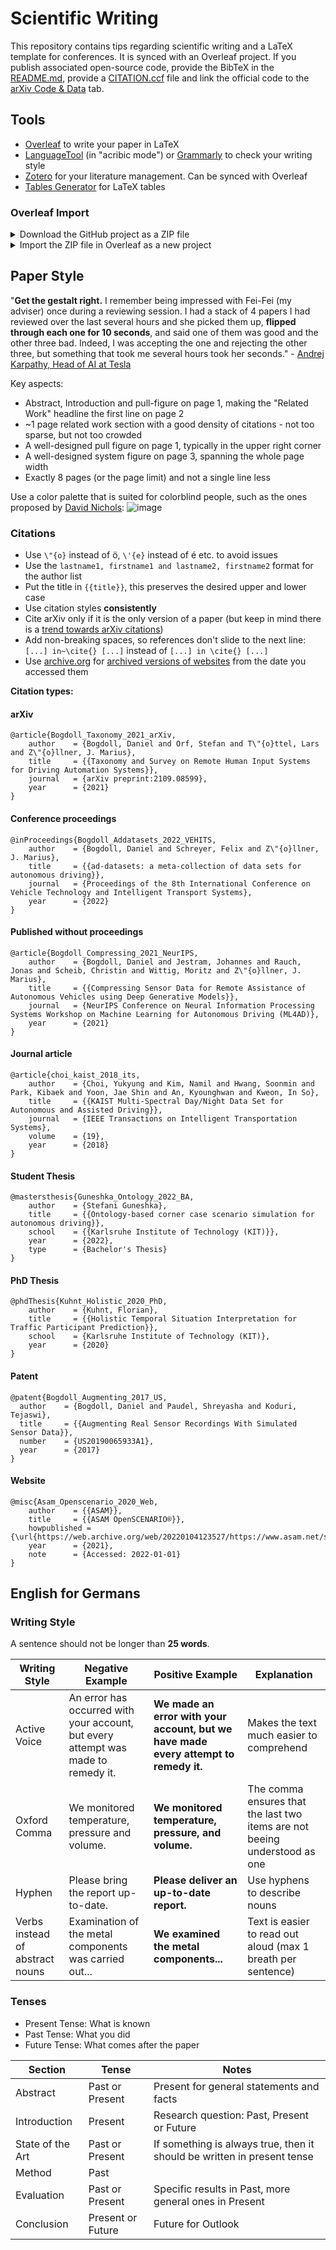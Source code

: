 # Scientific Writing

This repository contains tips regarding scientific writing and a LaTeX template for conferences. It is synced with an Overleaf project. If you publish associated open-source code, provide the BibTeX  in the [README.md](https://github.com/danijar/dreamerv2), provide a [CITATION.ccf](https://docs.github.com/en/repositories/managing-your-repositorys-settings-and-features/customizing-your-repository/about-citation-files) file and link the official code to the [arXiv Code & Data](https://blog.arxiv.org/2020/10/08/new-arxivlabs-feature-provides-instant-access-to-code/) tab.

## Tools

- [Overleaf](https://www.overleaf.com) to write your paper in LaTeX
- [LanguageTool](https://languagetool.org/de) (in "acribic mode") or [Grammarly](https://www.grammarly.com/) to check your writing style
- [Zotero](https://www.zotero.org/) for your literature management. Can be synced with Overleaf
- [Tables Generator](https://www.tablesgenerator.com/) for LaTeX tables

### Overleaf Import

<details>
  <summary markdown="span">Download the GitHub project as a ZIP file</summary>
   <img width="100%" src="https://user-images.githubusercontent.com/19552411/152166487-1fab3898-379d-45fa-990e-623c1b0c4d11.png">
</details>

<details>
  <summary markdown="span">Import the ZIP file in Overleaf as a new project</summary>
   <img width="100%" src="https://user-images.githubusercontent.com/19552411/152167259-0efd69e1-ec87-4af6-a37d-0c33b44328ba.png">
    <br/><br/>
   <img width="100%" src="https://user-images.githubusercontent.com/19552411/152167387-cda2a714-b1c0-4908-bce9-6e73e49132e0.png">
</details>

## Paper Style

"**Get the gestalt right.** I remember being impressed with Fei-Fei (my adviser) once during a reviewing session. I had a stack of 4 papers I had reviewed over the last several hours and she picked them up, **flipped through each one for 10 seconds**, and said one of them was good and the other three bad. Indeed, I was accepting the one and rejecting the other three, but something that took me several hours took her seconds." - [Andrej Karpathy, Head of AI at Tesla](http://karpathy.github.io/2016/09/07/phd/)

Key aspects:
- Abstract, Introduction and pull-figure on page 1, making the "Related Work" headline the first line on page 2
- ~1 page related work section with a good density of citations - not too sparse, but not too crowded
- A well-designed pull figure on page 1, typically in the upper right corner
- A well-designed system figure on page 3, spanning the whole page width
- Exactly 8 pages (or the page limit) and not a single line less

Use a color palette that is suited for colorblind people, such as the ones proposed by [David Nichols](https://davidmathlogic.com/colorblind/#%23D81B60-%231E88E5-%23FFC107-%23004D40):
![image](https://user-images.githubusercontent.com/19552411/149807873-16d2adab-aa74-48c8-a75b-fb3ae1ebd702.png)


### Citations

- Use `\"{o}` instead of ö, `\'{e}` instead of é etc. to avoid issues
- Use the `lastname1, firstname1 and lastname2, firstname2` format for the author list
- Put the title in `{{title}}`, this preserves the desired upper and lower case
- Use citation styles **consistently**
- Cite arXiv only if it is the only version of a paper (but keep in mind there is a [trend towards arXiv citations](https://github.com/danijar/dreamerv2))
- Add non-breaking spaces, so references don't slide to the next line: `[...] in~\cite{} [...]` instead of `[...] in \cite{} [...]` 
- Use [archive.org](https://archive.org/web/) for [archived versions of websites](https://help.archive.org/hc/en-us/articles/360001513491-Save-Pages-in-the-Wayback-Machine) from the date you accessed them

**Citation types:**
#### arXiv
```
@article{Bogdoll_Taxonomy_2021_arXiv,
    author    = {Bogdoll, Daniel and Orf, Stefan and T\"{o}ttel, Lars and Z\"{o}llner, J. Marius},
    title     = {{Taxonomy and Survey on Remote Human Input Systems for Driving Automation Systems}}, 
    journal   = {arXiv preprint:2109.08599},
    year      = {2021}
}
```

#### Conference proceedings
```
@inProceedings{Bogdoll_Addatasets_2022_VEHITS,
    author    = {Bogdoll, Daniel and Schreyer, Felix and Z\"{o}llner, J. Marius},
    title     = {{ad-datasets: a meta-collection of data sets for autonomous driving}},
    journal   = {Proceedings of the 8th International Conference on Vehicle Technology and Intelligent Transport Systems},
    year      = {2022}
}
```

#### Published without proceedings
```
@article{Bogdoll_Compressing_2021_NeurIPS,
    author    = {Bogdoll, Daniel and Jestram, Johannes and Rauch, Jonas and Scheib, Christin and Wittig, Moritz and Z\"{o}llner, J. Marius},
    title     = {{Compressing Sensor Data for Remote Assistance of Autonomous Vehicles using Deep Generative Models}},
    journal   = {NeurIPS Conference on Neural Information Processing Systems Workshop on Machine Learning for Autonomous Driving (ML4AD)},
    year      = {2021}
}
```

#### Journal article
```
@article{choi_kaist_2018_its,
    author    = {Choi, Yukyung and Kim, Namil and Hwang, Soonmin and Park, Kibaek and Yoon, Jae Shin and An, Kyounghwan and Kweon, In So},
    title     = {{KAIST Multi-Spectral Day/Night Data Set for Autonomous and Assisted Driving}}, 
    journal   = {IEEE Transactions on Intelligent Transportation Systems}, 
    volume    = {19},
    year      = {2018}
}
```

#### Student Thesis
```
@mastersthesis{Guneshka_Ontology_2022_BA,
    author    = {Stefani Guneshka},
    title     = {{Ontology-based corner case scenario simulation for autonomous driving}},
    school    = {{Karlsruhe Institute of Technology (KIT)}},
    year      = {2022},
    type      = {Bachelor's Thesis}
}
```

#### PhD Thesis
```
@phdThesis{Kuhnt_Holistic_2020_PhD,
    author    = {Kuhnt, Florian},
    title     = {{Holistic Temporal Situation Interpretation for Traffic Participant Prediction}},
    school    = {Karlsruhe Institute of Technology (KIT)},
    year      = {2020}
}
```

#### Patent
```
@patent{Bogdoll_Augmenting_2017_US,
  author    = {Bogdoll, Daniel and Paudel, Shreyasha and Koduri, Tejaswi},
  title     = {{Augmenting Real Sensor Recordings With Simulated Sensor Data}},
  number    = {US20190065933A1},
  year      = {2017}
}
```

#### Website
```
@misc{Asam_Openscenario_2020_Web,
    author    = {{ASAM}},
    title     = {{ASAM OpenSCENARIO®}},
    howpublished = {\url{https://web.archive.org/web/20220104123527/https://www.asam.net/standards/detail/openscenario/}},
    year      = {2021},
    note      = {Accessed: 2022-01-01}
}
```

## English for Germans

### Writing Style

A sentence should not be longer than **25 words**.

| Writing Style      | Negative Example | **Positive Example** | Explanation
| ----------- | ----------- | ----------- | ----------- | 
| Active Voice      | An error has occurred with your account, but every attempt was made to remedy it.       | **We made an error with your account, but we have made every attempt to remedy it.**       |   Makes the text much easier to comprehend     |
| Oxford Comma      | We monitored temperature, pressure and volume.       | **We monitored temperature, pressure, and volume.**       | The comma ensures that the last two items are not beeing understood as one       |
| Hyphen      | Please bring the report up-to-date.       | **Please deliver an up-to-date report.**       | Use hyphens to describe nouns       |
| Verbs instead of abstract nouns | Examination of the metal components was carried out... | **We examined the metal components...** | Text is easier to read out aloud (max 1 breath per sentence) | Parallel Structures | Our investigation has two goals: ° to discover root causes of production problems, ° eliminating uncertainties in design processes | **Our investigation has two goals: ° to discover root causes of production problems, ° to eliminate uncertainties in design processes** | Structured lists


### Tenses

- Present Tense: What is known
- Past Tense: What you did
- Future Tense: What comes after the paper

| Section      | Tense | Notes
| ----------- | ----------- | ----------- | 
| Abstract | Past or Present | Present for general statements and facts
| Introduction      | Present       | Research question: Past, Present or Future       |
| State of the Art      | Past or Present       | If something is always true, then it should be written in present tense       |
| Method      | Past       |        |
| Evaluation      | Past or Present       | Specific results in Past, more general ones in Present       |
| Conclusion      | Present or Future       | Future for Outlook       |

